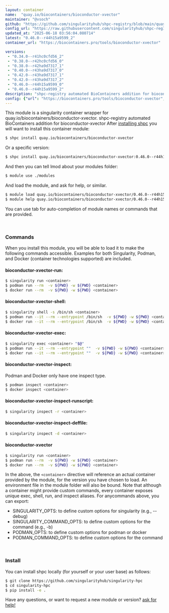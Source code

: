 ```yaml
---
layout: container
name:  "quay.io/biocontainers/bioconductor-xvector"
maintainer: "@vsoch"
github: "https://github.com/singularityhub/shpc-registry/blob/main/quay.io/biocontainers/bioconductor-xvector/container.yaml"
config_url: "https://raw.githubusercontent.com/singularityhub/shpc-registry/main/quay.io/biocontainers/bioconductor-xvector/container.yaml"
updated_at: "2025-06-18 03:56:04.080714"
latest: "0.46.0--r44h15a9599_2"
container_url: "https://biocontainers.pro/tools/bioconductor-xvector"

versions:
 - "0.34.0--r41hc0cfd56_2"
 - "0.38.0--r42hc0cfd56_0"
 - "0.38.0--r42ha9d7317_1"
 - "0.40.0--r43ha9d7317_0"
 - "0.42.0--r43ha9d7317_1"
 - "0.42.0--r43ha9d7317_2"
 - "0.46.0--r44h15a9599_0"
 - "0.46.0--r44h15a9599_2"
description: "shpc-registry automated BioContainers addition for bioconductor-xvector"
config: {"url": "https://biocontainers.pro/tools/bioconductor-xvector", "maintainer": "@vsoch", "description": "shpc-registry automated BioContainers addition for bioconductor-xvector", "latest": {"0.46.0--r44h15a9599_2": "sha256:2f71e4597e17e47511fde203d2f13af49c771ce1a6f45cb9d00bea5554b4f083"}, "tags": {"0.34.0--r41hc0cfd56_2": "sha256:0d5fa322944c3a1c44b9c19cb5c5f817666a438f3abc6c1c6d99671ec26ae39c", "0.38.0--r42hc0cfd56_0": "sha256:72131b05741c1ec091bc34e0d6d709f7315ae09b5c674b597d492cfa89ed3623", "0.38.0--r42ha9d7317_1": "sha256:ec58e9a9766ad375e50cd29687ff49c7adac9bf23e5cdd623c8366b24fb04fdc", "0.40.0--r43ha9d7317_0": "sha256:af59873c0d7855e6372204ee64ee4d7f84d1898370af12dccff6d6eb042b23b9", "0.42.0--r43ha9d7317_1": "sha256:2f2b174d32e09f30522c18c7a56271f1abc4621b5c052e7e0570ffc4c1057bac", "0.42.0--r43ha9d7317_2": "sha256:a9058107aea84d4123f4d2a62fb048a5311c180c7bd124f2e3d64b51a04b7720", "0.46.0--r44h15a9599_0": "sha256:afbb2afdd899d0871c33ecad2c337ccaeec6d63bf08ade3b9437eaa6da114bc4", "0.46.0--r44h15a9599_2": "sha256:2f71e4597e17e47511fde203d2f13af49c771ce1a6f45cb9d00bea5554b4f083"}, "docker": "quay.io/biocontainers/bioconductor-xvector"}
---
```


This module is a singularity container wrapper for quay.io/biocontainers/bioconductor-xvector.
shpc-registry automated BioContainers addition for bioconductor-xvector
After [installing shpc](#install) you will want to install this container module:


```bash
$ shpc install quay.io/biocontainers/bioconductor-xvector
```

Or a specific version:

```bash
$ shpc install quay.io/biocontainers/bioconductor-xvector:0.46.0--r44h15a9599_2
```

And then you can tell lmod about your modules folder:

```bash
$ module use ./modules
```

And load the module, and ask for help, or similar.

```bash
$ module load quay.io/biocontainers/bioconductor-xvector/0.46.0--r44h15a9599_2
$ module help quay.io/biocontainers/bioconductor-xvector/0.46.0--r44h15a9599_2
```

You can use tab for auto-completion of module names or commands that are provided.

<br>

### Commands

When you install this module, you will be able to load it to make the following commands accessible.
Examples for both Singularity, Podman, and Docker (container technologies supported) are included.

#### bioconductor-xvector-run:

```bash
$ singularity run <container>
$ podman run --rm  -v ${PWD} -w ${PWD} <container>
$ docker run --rm  -v ${PWD} -w ${PWD} <container>
```

#### bioconductor-xvector-shell:

```bash
$ singularity shell -s /bin/sh <container>
$ podman run --it --rm --entrypoint /bin/sh  -v ${PWD} -w ${PWD} <container>
$ docker run --it --rm --entrypoint /bin/sh  -v ${PWD} -w ${PWD} <container>
```

#### bioconductor-xvector-exec:

```bash
$ singularity exec <container> "$@"
$ podman run --it --rm --entrypoint ""  -v ${PWD} -w ${PWD} <container> "$@"
$ docker run --it --rm --entrypoint ""  -v ${PWD} -w ${PWD} <container> "$@"
```

#### bioconductor-xvector-inspect:

Podman and Docker only have one inspect type.

```bash
$ podman inspect <container>
$ docker inspect <container>
```

#### bioconductor-xvector-inspect-runscript:

```bash
$ singularity inspect -r <container>
```

#### bioconductor-xvector-inspect-deffile:

```bash
$ singularity inspect -d <container>
```



#### bioconductor-xvector

```bash
$ singularity run <container>
$ podman run --rm  -v ${PWD} -w ${PWD} <container>
$ docker run --rm  -v ${PWD} -w ${PWD} <container>
```


In the above, the `<container>` directive will reference an actual container provided
by the module, for the version you have chosen to load. An environment file in the
module folder will also be bound. Note that although a container
might provide custom commands, every container exposes unique exec, shell, run, and
inspect aliases. For anycommands above, you can export:

 - SINGULARITY_OPTS: to define custom options for singularity (e.g., --debug)
 - SINGULARITY_COMMAND_OPTS: to define custom options for the command (e.g., -b)
 - PODMAN_OPTS: to define custom options for podman or docker
 - PODMAN_COMMAND_OPTS: to define custom options for the command

<br>

### Install

You can install shpc locally (for yourself or your user base) as follows:

```bash
$ git clone https://github.com/singularityhub/singularity-hpc
$ cd singularity-hpc
$ pip install -e .
```

Have any questions, or want to request a new module or version? [ask for help!](https://github.com/singularityhub/singularity-hpc/issues)